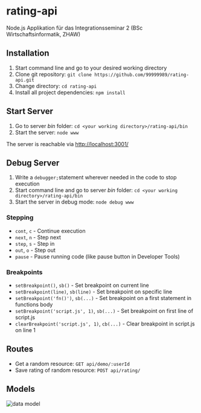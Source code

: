 # rating-api
Node.js Applikation für das Integrationsseminar 2 (BSc Wirtschaftsinformatik, ZHAW)

## Installation
1. Start command line and go to your desired working directory
2. Clone git repository: `git clone https://github.com/99999989/rating-api.git`
3. Change directory: `cd rating-api`
4. Install all project dependencies: `npm install`

## Start Server 
1. Go to server _bin_ folder: `cd <your working directory>/rating-api/bin`
2. Start the server: `node www`

The server is reachable via [http://localhost:3001/](http://localhost:3001/)

## Debug Server
1. Write a `debugger;`statement wherever needed in the code to stop execution
2. Start command line and go to server _bin_ folder: `cd <your working directory>/rating-api/bin`
3. Start the server in debug mode: `node debug www`

### Stepping

- `cont`, `c` - Continue execution
- `next`, `n` - Step next
- `step`, `s` - Step in
- `out`, `o` - Step out
- `pause` - Pause running code (like pause button in Developer Tools)

### Breakpoints

- `setBreakpoint()`, `sb()` - Set breakpoint on current line
- `setBreakpoint(line)`, `sb(line)` - Set breakpoint on specific line
- `setBreakpoint('fn()')`, `sb(...)` - Set breakpoint on a first statement in functions body
- `setBreakpoint('script.js', 1)`, `sb(...)` - Set breakpoint on first line of script.js
- `clearBreakpoint('script.js', 1)`, `cb(...)` - Clear breakpoint in script.js on line 1

## Routes
- Get a random resource: `GET api/demo/:userId`
- Save rating of random resource: `POST api/rating/`
 
## Models

![data model](ERD_ratingAPI.png "Rating API data model")
